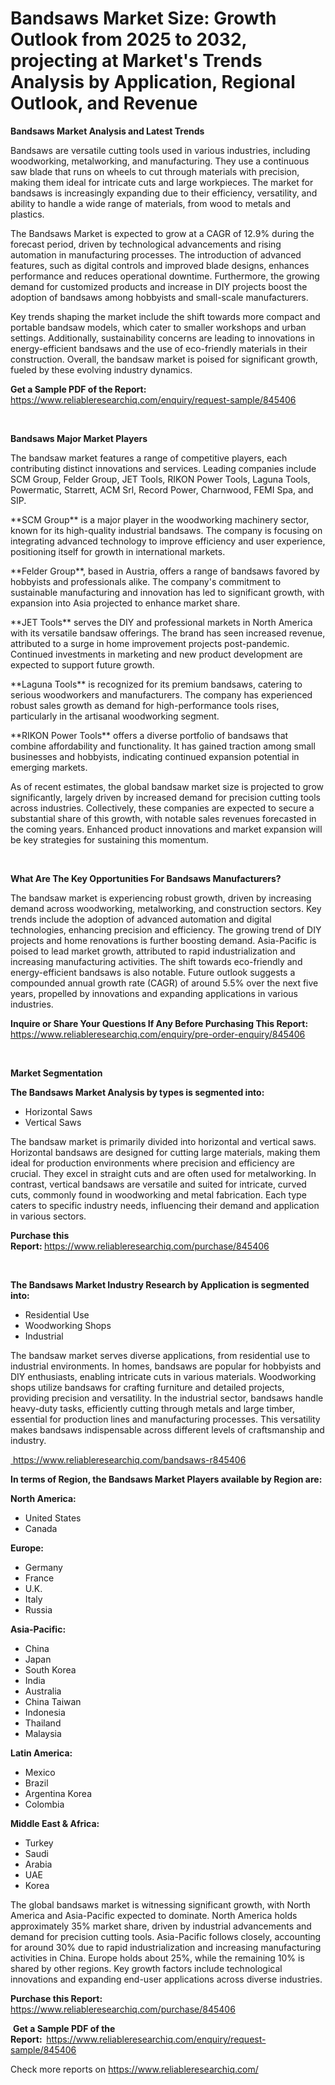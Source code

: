 <p><h1>Bandsaws Market Size: Growth Outlook from 2025 to 2032, projecting at Market's Trends Analysis by Application, Regional Outlook, and Revenue</h1></p><p><strong>Bandsaws Market Analysis and Latest Trends</strong></p>
<p><p>Bandsaws are versatile cutting tools used in various industries, including woodworking, metalworking, and manufacturing. They use a continuous saw blade that runs on wheels to cut through materials with precision, making them ideal for intricate cuts and large workpieces. The market for bandsaws is increasingly expanding due to their efficiency, versatility, and ability to handle a wide range of materials, from wood to metals and plastics.</p><p>The Bandsaws Market is expected to grow at a CAGR of 12.9% during the forecast period, driven by technological advancements and rising automation in manufacturing processes. The introduction of advanced features, such as digital controls and improved blade designs, enhances performance and reduces operational downtime. Furthermore, the growing demand for customized products and increase in DIY projects boost the adoption of bandsaws among hobbyists and small-scale manufacturers.</p><p>Key trends shaping the market include the shift towards more compact and portable bandsaw models, which cater to smaller workshops and urban settings. Additionally, sustainability concerns are leading to innovations in energy-efficient bandsaws and the use of eco-friendly materials in their construction. Overall, the bandsaw market is poised for significant growth, fueled by these evolving industry dynamics.</p></p>
<p><strong>Get a Sample PDF of the Report:&nbsp;</strong> <a href="https://www.reliableresearchiq.com/enquiry/request-sample/845406?utm_campaign=2761&utm_medium=2&utm_source=Github&utm_content=ia&utm_term=09042025&utm_id=bandsaws">https://www.reliableresearchiq.com/enquiry/request-sample/845406</a></p>
<p>&nbsp;</p>
<p><strong>Bandsaws Major Market Players</strong></p>
<p><p>The bandsaw market features a range of competitive players, each contributing distinct innovations and services. Leading companies include SCM Group, Felder Group, JET Tools, RIKON Power Tools, Laguna Tools, Powermatic, Starrett, ACM Srl, Record Power, Charnwood, FEMI Spa, and SIP.</p><p>**SCM Group** is a major player in the woodworking machinery sector, known for its high-quality industrial bandsaws. The company is focusing on integrating advanced technology to improve efficiency and user experience, positioning itself for growth in international markets.</p><p>**Felder Group**, based in Austria, offers a range of bandsaws favored by hobbyists and professionals alike. The company's commitment to sustainable manufacturing and innovation has led to significant growth, with expansion into Asia projected to enhance market share.</p><p>**JET Tools** serves the DIY and professional markets in North America with its versatile bandsaw offerings. The brand has seen increased revenue, attributed to a surge in home improvement projects post-pandemic. Continued investments in marketing and new product development are expected to support future growth.</p><p>**Laguna Tools** is recognized for its premium bandsaws, catering to serious woodworkers and manufacturers. The company has experienced robust sales growth as demand for high-performance tools rises, particularly in the artisanal woodworking segment. </p><p>**RIKON Power Tools** offers a diverse portfolio of bandsaws that combine affordability and functionality. It has gained traction among small businesses and hobbyists, indicating continued expansion potential in emerging markets.</p><p>As of recent estimates, the global bandsaw market size is projected to grow significantly, largely driven by increased demand for precision cutting tools across industries. Collectively, these companies are expected to secure a substantial share of this growth, with notable sales revenues forecasted in the coming years. Enhanced product innovations and market expansion will be key strategies for sustaining this momentum.</p></p>
<p>&nbsp;</p>
<p><strong>What Are The Key Opportunities For Bandsaws Manufacturers?</strong></p>
<p><p>The bandsaw market is experiencing robust growth, driven by increasing demand across woodworking, metalworking, and construction sectors. Key trends include the adoption of advanced automation and digital technologies, enhancing precision and efficiency. The growing trend of DIY projects and home renovations is further boosting demand. Asia-Pacific is poised to lead market growth, attributed to rapid industrialization and increasing manufacturing activities. The shift towards eco-friendly and energy-efficient bandsaws is also notable. Future outlook suggests a compounded annual growth rate (CAGR) of around 5.5% over the next five years, propelled by innovations and expanding applications in various industries.</p></p>
<p><strong>Inquire or Share Your Questions If Any Before Purchasing This Report:</strong> <a href="https://www.reliableresearchiq.com/enquiry/pre-order-enquiry/845406?utm_campaign=2761&utm_medium=2&utm_source=Github&utm_content=ia&utm_term=09042025&utm_id=bandsaws">https://www.reliableresearchiq.com/enquiry/pre-order-enquiry/845406</a></p>
<p>&nbsp;</p>
<p><strong>Market Segmentation</strong></p>
<p><strong>The Bandsaws Market Analysis by types is segmented into:</strong></p>
<p><ul><li>Horizontal Saws</li><li>Vertical Saws</li></ul></p>
<p><p>The bandsaw market is primarily divided into horizontal and vertical saws. Horizontal bandsaws are designed for cutting large materials, making them ideal for production environments where precision and efficiency are crucial. They excel in straight cuts and are often used for metalworking. In contrast, vertical bandsaws are versatile and suited for intricate, curved cuts, commonly found in woodworking and metal fabrication. Each type caters to specific industry needs, influencing their demand and application in various sectors.</p></p>
<p><strong>Purchase this Report:&nbsp;</strong><a href="https://www.reliableresearchiq.com/purchase/845406?utm_campaign=2761&utm_medium=2&utm_source=Github&utm_content=ia&utm_term=09042025&utm_id=bandsaws">https://www.reliableresearchiq.com/purchase/845406</a></p>
<p>&nbsp;</p>
<p><strong>The Bandsaws Market Industry Research by Application is segmented into:</strong></p>
<p><ul><li>Residential Use</li><li>Woodworking Shops</li><li>Industrial</li></ul></p>
<p><p>The bandsaw market serves diverse applications, from residential use to industrial environments. In homes, bandsaws are popular for hobbyists and DIY enthusiasts, enabling intricate cuts in various materials. Woodworking shops utilize bandsaws for crafting furniture and detailed projects, providing precision and versatility. In the industrial sector, bandsaws handle heavy-duty tasks, efficiently cutting through metals and large timber, essential for production lines and manufacturing processes. This versatility makes bandsaws indispensable across different levels of craftsmanship and industry.</p></p>
<p><a href="https://www.reliableresearchiq.com/bandsaws-r845406?utm_campaign=2761&utm_medium=2&utm_source=Github&utm_content=ia&utm_term=09042025&utm_id=bandsaws">&nbsp;https://www.reliableresearchiq.com/bandsaws-r845406</a></p>
<p><strong>In terms of Region, the Bandsaws Market Players available by Region are:</strong></p>
<p>
    <p> <strong> North America: </strong>
        <ul>
            <li>United States</li>
            <li>Canada</li>
        </ul>
        </p> 
    <p> <strong> Europe: </strong>
        <ul>
            <li>Germany</li>
            <li>France</li>
            <li>U.K.</li>
            <li>Italy</li>
            <li>Russia</li>
        </ul>
        </p> 
    <p> <strong> Asia-Pacific: </strong>
        <ul>
            <li>China</li>
            <li>Japan</li>
            <li>South Korea</li>
            <li>India</li>
            <li>Australia</li>
            <li>China Taiwan</li>
            <li>Indonesia</li>
            <li>Thailand</li>
            <li>Malaysia</li>
        </ul>
        </p> 
    <p> <strong> Latin America: </strong>
        <ul>
            <li>Mexico</li>
            <li>Brazil</li>
            <li>Argentina Korea</li>
            <li>Colombia</li>
        </ul>
        </p> 
    <p> <strong> Middle East & Africa: </strong>
        <ul>
            <li>Turkey</li>
            <li>Saudi</li>
            <li>Arabia</li>
            <li>UAE</li>
            <li>Korea</li>
        </ul>
    </p>
    </p>
<p><p>The global bandsaws market is witnessing significant growth, with North America and Asia-Pacific expected to dominate. North America holds approximately 35% market share, driven by industrial advancements and demand for precision cutting tools. Asia-Pacific follows closely, accounting for around 30% due to rapid industrialization and increasing manufacturing activities in China. Europe holds about 25%, while the remaining 10% is shared by other regions. Key growth factors include technological innovations and expanding end-user applications across diverse industries.</p></p>
<p><strong>Purchase this Report: </strong><a href="https://www.reliableresearchiq.com/purchase/845406?utm_campaign=2761&utm_medium=2&utm_source=Github&utm_content=ia&utm_term=09042025&utm_id=bandsaws">https://www.reliableresearchiq.com/purchase/845406</a></p>
<p>&nbsp;<strong>Get a Sample PDF of the Report:&nbsp;&nbsp;</strong><a href="https://www.reliableresearchiq.com/enquiry/request-sample/845406?utm_campaign=2761&utm_medium=2&utm_source=Github&utm_content=ia&utm_term=09042025&utm_id=bandsaws">https://www.reliableresearchiq.com/enquiry/request-sample/845406</a></p>
<p><strong></strong></p>
<p>Check more reports on <a href="https://www.reliableresearchiq.com/?utm_campaign=2761&utm_medium=2&utm_source=Github&utm_content=ia&utm_term=09042025&utm_id=bandsaws">https://www.reliableresearchiq.com/</a></p>